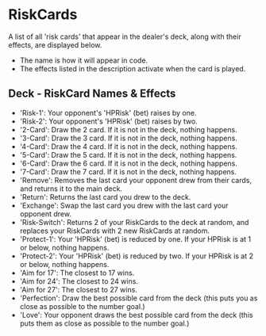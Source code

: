 # RiskCards

A list of all 'risk cards' that appear in the dealer's deck, along with their effects, are displayed below.

- The name is how it will appear in code.
- The effects listed in the description activate when the card is played.

## Deck - RiskCard Names & Effects

- 'Risk-1': Your opponent's 'HPRisk' (bet) raises by one.
- 'Risk-2': Your opponent's 'HPRisk' (bet) raises by two.
- '2-Card': Draw the 2 card. If it is not in the deck, nothing happens.
- '3-Card': Draw the 3 card. If it is not in the deck, nothing happens.
- '4-Card': Draw the 4 card. If it is not in the deck, nothing happens.
- '5-Card': Draw the 5 card. If it is not in the deck, nothing happens.
- '6-Card': Draw the 6 card. If it is not in the deck, nothing happens.
- '7-Card': Draw the 7 card. If it is not in the deck, nothing happens.
- 'Remove': Removes the last card your opponent drew from their cards, and returns it to the main deck.
- 'Return': Returns the last card you drew to the deck.
- 'Exchange': Swap the last card you drew with the last card your opponent drew.
- 'Risk-Switch': Returns 2 of your RiskCards to the deck at random, and replaces your RiskCards with 2 new RiskCards at random.
- 'Protect-1': Your 'HPRisk' (bet) is reduced by one. If your HPRisk is at 1 or below, nothing happens.
- 'Protect-2': Your 'HPRisk' (bet) is reduced by two. If your HPRisk is at 2 or below, nothing happens.
- 'Aim for 17': The closest to 17 wins.
- 'Aim for 24': The closest to 24 wins.
- 'Aim for 27': The closest to 27 wins.
- 'Perfection': Draw the best possible card from the deck (this puts you as close as possible to the number goal.)
- 'Love': Your opponent draws the best possible card from the deck (this puts them as close as possible to the number goal.)
